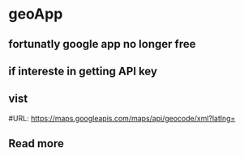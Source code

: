 # geoApp
## fortunatly google app no longer free
## if intereste in getting API key 
## vist 
#URL: https://maps.googleapis.com/maps/api/geocode/xml?latlng=
## Read more 
